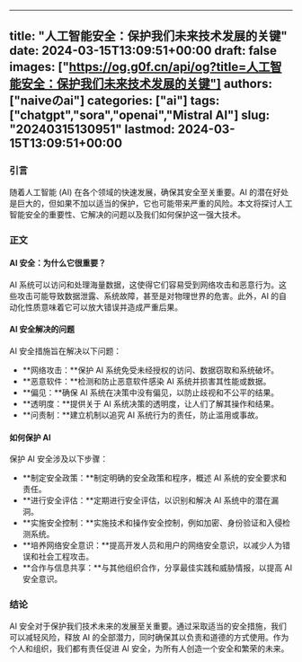 
---
title: "人工智能安全：保护我们未来技术发展的关键"
date: 2024-03-15T13:09:51+00:00
draft: false
images: ["https://og.g0f.cn/api/og?title=人工智能安全：保护我们未来技术发展的关键"]
authors: ["naiveのai"]
categories: ["ai"]
tags: ["chatgpt","sora","openai","Mistral AI"]
slug: "20240315130951"
lastmod: 2024-03-15T13:09:51+00:00
---
### 引言

随着人工智能 (AI) 在各个领域的快速发展，确保其安全至关重要。AI 的潜在好处是巨大的，但如果不加以适当的保护，它也可能带来严重的风险。本文将探讨人工智能安全的重要性、它解决的问题以及我们如何保护这一强大技术。

### 正文

#### AI 安全：为什么它很重要？

AI 系统可以访问和处理海量数据，这使得它们容易受到网络攻击和恶意行为。这些攻击可能导致数据泄露、系统故障，甚至是对物理世界的危害。此外，AI 的自动化性质意味着它可以放大错误并造成严重后果。

#### AI 安全解决的问题

AI 安全措施旨在解决以下问题：

- **网络攻击：**保护 AI 系统免受未经授权的访问、数据窃取和系统破坏。
- **恶意软件：**检测和防止恶意软件感染 AI 系统并损害其性能或数据。
- **偏见：**确保 AI 系统在决策中没有偏见，以防止歧视和不公平的结果。
- **透明度：**提供关于 AI 系统决策的透明度，让人们了解其操作和结果。
- **问责制：**建立机制以追究 AI 系统行为的责任，防止滥用或事故。

#### 如何保护 AI

保护 AI 安全涉及以下步骤：

- **制定安全政策：**制定明确的安全政策和程序，概述 AI 系统的安全要求和责任。
- **进行安全评估：**定期进行安全评估，以识别和解决 AI 系统中的潜在漏洞。
- **实施安全控制：**实施技术和操作安全控制，例如加密、身份验证和入侵检测系统。
- **培养网络安全意识：**提高开发人员和用户的网络安全意识，以减少人为错误和社会工程攻击。
- **合作与信息共享：**与其他组织合作，分享最佳实践和威胁情报，以提高 AI 安全意识。

### 结论

AI 安全对于保护我们技术未来的发展至关重要。通过采取适当的安全措施，我们可以减轻风险，释放 AI 的全部潜力，同时确保其以负责和道德的方式使用。作为个人和组织，我们都有责任促进 AI 安全，为所有人创造一个安全和繁荣的未来。